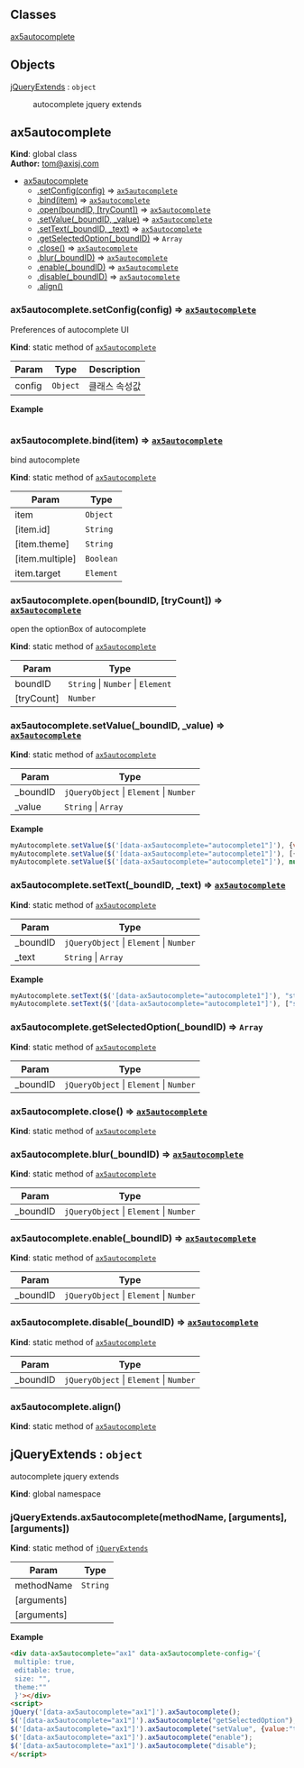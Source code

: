 ## Classes

<dl>
<dt><a href="#ax5autocomplete">ax5autocomplete</a></dt>
<dd></dd>
</dl>

## Objects

<dl>
<dt><a href="#jQueryExtends">jQueryExtends</a> : <code>object</code></dt>
<dd><p>autocomplete jquery extends</p>
</dd>
</dl>

<a name="ax5autocomplete"></a>

## ax5autocomplete
**Kind**: global class  
**Author:** tom@axisj.com  

* [ax5autocomplete](#ax5autocomplete)
    * [.setConfig(config)](#ax5autocomplete.setConfig) ⇒ <code>[ax5autocomplete](#ax5autocomplete)</code>
    * [.bind(item)](#ax5autocomplete.bind) ⇒ <code>[ax5autocomplete](#ax5autocomplete)</code>
    * [.open(boundID, [tryCount])](#ax5autocomplete.open) ⇒ <code>[ax5autocomplete](#ax5autocomplete)</code>
    * [.setValue(_boundID, _value)](#ax5autocomplete.setValue) ⇒ <code>[ax5autocomplete](#ax5autocomplete)</code>
    * [.setText(_boundID, _text)](#ax5autocomplete.setText) ⇒ <code>[ax5autocomplete](#ax5autocomplete)</code>
    * [.getSelectedOption(_boundID)](#ax5autocomplete.getSelectedOption) ⇒ <code>Array</code>
    * [.close()](#ax5autocomplete.close) ⇒ <code>[ax5autocomplete](#ax5autocomplete)</code>
    * [.blur(_boundID)](#ax5autocomplete.blur) ⇒ <code>[ax5autocomplete](#ax5autocomplete)</code>
    * [.enable(_boundID)](#ax5autocomplete.enable) ⇒ <code>[ax5autocomplete](#ax5autocomplete)</code>
    * [.disable(_boundID)](#ax5autocomplete.disable) ⇒ <code>[ax5autocomplete](#ax5autocomplete)</code>
    * [.align()](#ax5autocomplete.align)

<a name="ax5autocomplete.setConfig"></a>

### ax5autocomplete.setConfig(config) ⇒ <code>[ax5autocomplete](#ax5autocomplete)</code>
Preferences of autocomplete UI

**Kind**: static method of <code>[ax5autocomplete](#ax5autocomplete)</code>  

| Param | Type | Description |
| --- | --- | --- |
| config | <code>Object</code> | 클래스 속성값 |

**Example**  
```
```
<a name="ax5autocomplete.bind"></a>

### ax5autocomplete.bind(item) ⇒ <code>[ax5autocomplete](#ax5autocomplete)</code>
bind autocomplete

**Kind**: static method of <code>[ax5autocomplete](#ax5autocomplete)</code>  

| Param | Type |
| --- | --- |
| item | <code>Object</code> | 
| [item.id] | <code>String</code> | 
| [item.theme] | <code>String</code> | 
| [item.multiple] | <code>Boolean</code> | 
| item.target | <code>Element</code> | 

<a name="ax5autocomplete.open"></a>

### ax5autocomplete.open(boundID, [tryCount]) ⇒ <code>[ax5autocomplete](#ax5autocomplete)</code>
open the optionBox of autocomplete

**Kind**: static method of <code>[ax5autocomplete](#ax5autocomplete)</code>  

| Param | Type |
| --- | --- |
| boundID | <code>String</code> &#124; <code>Number</code> &#124; <code>Element</code> | 
| [tryCount] | <code>Number</code> | 

<a name="ax5autocomplete.setValue"></a>

### ax5autocomplete.setValue(_boundID, _value) ⇒ <code>[ax5autocomplete](#ax5autocomplete)</code>
**Kind**: static method of <code>[ax5autocomplete](#ax5autocomplete)</code>  

| Param | Type |
| --- | --- |
| _boundID | <code>jQueryObject</code> &#124; <code>Element</code> &#124; <code>Number</code> | 
| _value | <code>String</code> &#124; <code>Array</code> | 

**Example**  
```js
myAutocomplete.setValue($('[data-ax5autocomplete="autocomplete1"]'), {value:"test", text:"test"});
myAutocomplete.setValue($('[data-ax5autocomplete="autocomplete1"]'), [{value:"test1", text:"test1"}, {value:"test2", text:"test2"}]);
myAutocomplete.setValue($('[data-ax5autocomplete="autocomplete1"]'), null);
```
<a name="ax5autocomplete.setText"></a>

### ax5autocomplete.setText(_boundID, _text) ⇒ <code>[ax5autocomplete](#ax5autocomplete)</code>
**Kind**: static method of <code>[ax5autocomplete](#ax5autocomplete)</code>  

| Param | Type |
| --- | --- |
| _boundID | <code>jQueryObject</code> &#124; <code>Element</code> &#124; <code>Number</code> | 
| _text | <code>String</code> &#124; <code>Array</code> | 

**Example**  
```js
myAutocomplete.setText($('[data-ax5autocomplete="autocomplete1"]'), "string");
myAutocomplete.setText($('[data-ax5autocomplete="autocomplete1"]'), ["substring", "search"]);
```
<a name="ax5autocomplete.getSelectedOption"></a>

### ax5autocomplete.getSelectedOption(_boundID) ⇒ <code>Array</code>
**Kind**: static method of <code>[ax5autocomplete](#ax5autocomplete)</code>  

| Param | Type |
| --- | --- |
| _boundID | <code>jQueryObject</code> &#124; <code>Element</code> &#124; <code>Number</code> | 

<a name="ax5autocomplete.close"></a>

### ax5autocomplete.close() ⇒ <code>[ax5autocomplete](#ax5autocomplete)</code>
**Kind**: static method of <code>[ax5autocomplete](#ax5autocomplete)</code>  
<a name="ax5autocomplete.blur"></a>

### ax5autocomplete.blur(_boundID) ⇒ <code>[ax5autocomplete](#ax5autocomplete)</code>
**Kind**: static method of <code>[ax5autocomplete](#ax5autocomplete)</code>  

| Param | Type |
| --- | --- |
| _boundID | <code>jQueryObject</code> &#124; <code>Element</code> &#124; <code>Number</code> | 

<a name="ax5autocomplete.enable"></a>

### ax5autocomplete.enable(_boundID) ⇒ <code>[ax5autocomplete](#ax5autocomplete)</code>
**Kind**: static method of <code>[ax5autocomplete](#ax5autocomplete)</code>  

| Param | Type |
| --- | --- |
| _boundID | <code>jQueryObject</code> &#124; <code>Element</code> &#124; <code>Number</code> | 

<a name="ax5autocomplete.disable"></a>

### ax5autocomplete.disable(_boundID) ⇒ <code>[ax5autocomplete](#ax5autocomplete)</code>
**Kind**: static method of <code>[ax5autocomplete](#ax5autocomplete)</code>  

| Param | Type |
| --- | --- |
| _boundID | <code>jQueryObject</code> &#124; <code>Element</code> &#124; <code>Number</code> | 

<a name="ax5autocomplete.align"></a>

### ax5autocomplete.align()
**Kind**: static method of <code>[ax5autocomplete](#ax5autocomplete)</code>  
<a name="jQueryExtends"></a>

## jQueryExtends : <code>object</code>
autocomplete jquery extends

**Kind**: global namespace  
<a name="jQueryExtends.ax5autocomplete"></a>

### jQueryExtends.ax5autocomplete(methodName, [arguments], [arguments])
**Kind**: static method of <code>[jQueryExtends](#jQueryExtends)</code>  

| Param | Type |
| --- | --- |
| methodName | <code>String</code> | 
| [arguments] |  | 
| [arguments] |  | 

**Example**  
```html
<div data-ax5autocomplete="ax1" data-ax5autocomplete-config='{
 multiple: true,
 editable: true,
 size: "",
 theme:""
 }'></div>
<script>
jQuery('[data-ax5autocomplete="ax1"]').ax5autocomplete();
$('[data-ax5autocomplete="ax1"]').ax5autocomplete("getSelectedOption");
$('[data-ax5autocomplete="ax1"]').ax5autocomplete("setValue", {value:"test", text:"test"});
$('[data-ax5autocomplete="ax1"]').ax5autocomplete("enable");
$('[data-ax5autocomplete="ax1"]').ax5autocomplete("disable");
</script>
```
